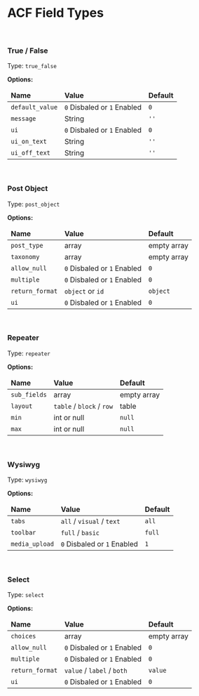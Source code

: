 <h1>ACF Field Types</h1>
<br>

<h3>True / False</h3>
<p>Type: <code>true_false</code>
<p><strong>Options:</strong></p>
<table>
<thead>
<td><strong>Name</strong></td>
<td><strong>Value</strong></td>
<td><strong>Default</strong></td>
</thead>
<tr><td><code>default_value</code></td><td> <code>0</code> Disbaled or <code>1</code> Enabled</td><td><code>0</code></td></tr>
<tr><td><code>message</code></td><td> String</td><td><code>''</code></td></tr>
<tr><td><code>ui</code></td><td> <code>0</code> Disbaled or <code>1</code> Enabled</td><td><code>0</code></td></tr>
<tr><td><code>ui_on_text</code></td><td>  String </td><td><code>''</code></td></tr>
<tr><td><code>ui_off_text</code></td><td>  String </td><td><code>''</code></td></tr>
</table>

<br>

<h3>Post Object</h3>
<p>Type: <code>post_object</code>
<p><strong>Options:</strong></p>
<table>
<thead>
<td><strong>Name</strong></td>
<td><strong>Value</strong></td>
<td><strong>Default</strong></td>
</thead>
<tr><td><code>post_type</code></td><td> array </td><td>empty array</td></tr>
<tr><td><code>taxonomy</code></td><td> array </td><td>empty array</td></tr>
<tr><td><code>allow_null</code></td><td> <code>0</code> Disbaled or <code>1</code> Enabled</td><td><code>0</code></td></tr>
<tr><td><code>multiple</code></td><td> <code>0</code> Disbaled or <code>1</code> Enabled</td><td><code>0</code></td></tr>
<tr><td><code>return_format</code></td><td><code>object</code> or <code>id</code></td><td><code>object</code></td></tr>
<tr><td><code>ui</code></td><td> <code>0</code> Disbaled or <code>1</code> Enabled</td><td><code>0</code></td></tr>
</table>

<br>

<h3>Repeater</h3>
<p>Type: <code>repeater</code>
<p><strong>Options:</strong></p>
<table>
<thead>
<td><strong>Name</strong></td>
<td><strong>Value</strong></td>
<td><strong>Default</strong></td>
</thead>
<tr><td><code>sub_fields</code></td><td> array </td><td>empty array</td></tr>
<tr><td><code>layout</code></td><td> <code>table</code> / <code>block</code> / <code>row</code> </td><td>table</td></tr>
<tr><td><code>min</code></td><td> int or null </td><td><code>null</code></td></tr>
<tr><td><code>max</code></td><td> int or null </td><td><code>null</code></td></tr>
</table>

<br>

<h3>Wysiwyg</h3>
<p>Type: <code>wysiwyg</code>
<p><strong>Options:</strong></p>
<table>
<thead>
<td><strong>Name</strong></td>
<td><strong>Value</strong></td>
<td><strong>Default</strong></td>
</thead>
<tr><td><code>tabs</code></td><td> <code>all</code> / <code>visual</code> / <code>text</code> </td><td><code>all</code></td></tr>
<tr><td><code>toolbar</code></td><td> <code>full</code> / <code>basic</code> </td><td><code>full</code></td></tr>
<tr><td><code>media_upload</code></td><td> <code>0</code> Disbaled or <code>1</code> Enabled </td><td><code>1</code></td></tr>
</table>

<br>

<h3>Select</h3>
<p>Type: <code>select</code>
<p><strong>Options:</strong></p>
<table>
<thead>
<td><strong>Name</strong></td>
<td><strong>Value</strong></td>
<td><strong>Default</strong></td>
</thead>
<tr><td><code>choices</code></td><td> array </td><td>empty array</td></tr>
<tr><td><code>allow_null</code></td><td> <code>0</code> Disbaled or <code>1</code> Enabled</td><td><code>0</code></td></tr>
<tr><td><code>multiple</code></td><td> <code>0</code> Disbaled or <code>1</code> Enabled</td><td><code>0</code></td></tr>
<tr><td><code>return_format</code></td><td><code>value</code> / <code>label</code> / <code>both</code></td><td><code>value</code></td></tr>
<tr><td><code>ui</code></td><td> <code>0</code> Disbaled or <code>1</code> Enabled</td><td><code>0</code></td></tr>
</table>
